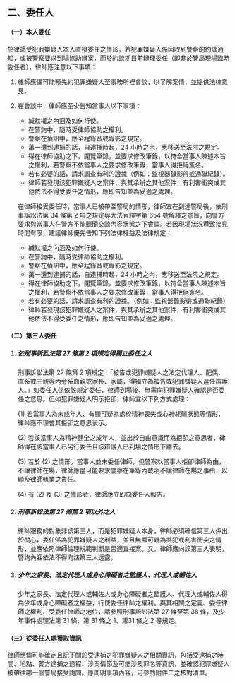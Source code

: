 ## 二、委任人

#### （一）本人委任

於律師受犯罪嫌疑人本人直接委任之情形，若犯罪嫌疑人係因收到警察的約談通知，或被警察要求到場協助辦案，而於約談期日前辦理委任（即非於警局現場臨時委任者），律師應注意以下事項：

1. 律師應儘可能預先約犯罪嫌疑人至事務所裡會談，以了解案情，並提供法律意見。

2. 在會談中，律師應至少告知當事人以下事項：

   - 緘默權之內涵及如何行使。
   - 在警詢中，隨時受律師協助之權利。
   - 警察在偵訊中，應全程錄音或錄影之規定。
   - 萬一遭到逮捕的話，自逮捕時起，24 小時之內，應移送至法院之規定。
   - 得在律師協助之下，閱覽筆錄，並要求修改筆錄，以符合當事人陳述本旨之權利，若警察不依當事人之要求修改筆錄，當事人得拒絕簽名。
   - 若有必要的話，請求調查有利的證據（例如：監視器錄影帶或通聯紀錄）。
   - 律師若發現該犯罪嫌疑人之案件，與其承辦之其他案件，有利害衝突或其他依法不得受委任之情形，應即告知並為妥適之處理。

   在律師接受委任時，當事人已被帶至警局的情形，律師宜在到達警局後，依刑事訴訟法第 34 條第 2 項之規定與大法官釋字第 654 號解釋之意旨，向警方要求與當事人在警方不能聽聞交談內容狀態之下會談。若因現場狀況導致接見時間有限，建議律師優先告知下列法律權益及法律規定：

   - 緘默權之內涵及如何行使。
   - 在警詢中，隨時受律師協助之權利。
   - 警察在偵訊中，應全程錄音或錄影之規定。
   - 萬一遭到逮捕的話，自逮捕時起，24 小時之內，應移送至法院之規定。
   - 得在律師協助之下，閱覽筆錄，並要求修改筆錄，以符合當事人陳述本旨之權利，若警察不依當事人之要求修改筆錄，當事人得拒絕簽名。
   - 若有必要的話，請求調查有利的證據。（例如：監視器錄影帶或通聯紀錄）
   - 律師若發現該犯罪嫌疑人之案件，與其承辦之其他案件，有利害衝突或其他依法不得受委任之情形，應即告知並為妥適之處理。

#### （二）第三人委任

1. ##### 依刑事訴訟法第 27 條第 2 項規定得獨立委任之人

   刑事訴訟法第 27 條第 2 項規定：「被告或犯罪嫌疑人之法定代理人、配偶、直系或三親等內旁系血親或家長、家屬，得獨立為被告或犯罪嫌疑人選任辯護人。」如委任人係依該規定委任，律師到場後，無需向犯罪嫌疑人確認是否委任之意思。但如犯罪嫌疑人明示拒卻，律師宜以下列方式處理：

   (1) 若當事人為未成年人、有顯可疑為處於精神喪失或心神耗弱狀態等情形，律師應不理會其拒卻之意思表示。

   (2) 若該當事人為精神健全之成年人，並出於自由意識而為拒卻之意思者，律師得在該當事人已另行委任且該辯護人已到場之情形下離去。

   (3) 若於 (2) 之情形，當事人並未委任律師，但警察以當事人拒卻律師為由，不讓律師在場，律師應盡可能要求警察在筆錄內載明不讓律師在場之事由，以顧及律師執業之責任。

   (4) 有 (2) 及 (3) 之情形者，律師應立即向委任人報告。

2. ##### 刑事訴訟法第 27 條第 2 項以外之人

   律師服務的對象非該第三人，而是犯罪嫌疑人本身。律師必須確信第三人係出於關心，委任係為犯罪嫌疑人之利益，並且無顯可疑為共犯或利害衝突之情形，並應依照律師倫理規範判斷是否適宜接案。又，律師應向該第三人表明，警詢內容依法不得向該第三人透露。

3. ##### 少年之家長、法定代理人或身心障礙者之監護人、代理人或輔佐人

   少年之家長、法定代理人或輔佐人或身心障礙者之監護人、代理人或輔佐人得為少年或身心障礙者之權益，行使委任律師之權利。與其相關之定義、委任律師之權利、受委任律師之地位，請參照刑事訴訟法第 27 條至第 38 條，及少年事件處理法第 31 條、第 31 條之 1、第31 條之 2 等規定。

#### （三）從委任人處獲取資訊

律師應儘可能確定且記下關於受逮捕之犯罪嫌疑人之相關資訊，包括受逮捕之時間、地點、警方逮捕之過程、涉案情節及可能涉及罪名等資訊，並確認犯罪嫌疑人被帶往哪一個警局接受詢問。應問明事項內容，可參酌附件二之核對清單。
